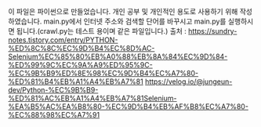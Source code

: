 이 파일은 파이썬으로 만들었습니다.
개인 공부 및 개인적인 용도로 사용하기 위해 작성하였습니다. 
main.py에서 인터넷 주소와 검색할 단어를 바꾸시고 main.py를 실행하시면 됩니다.(crawl.py는 테스트 용이며 같은 파일입니다.)
출처 : https://sundry-notes.tistory.com/entry/PYTHON-%ED%8C%8C%EC%9D%B4%EC%8D%AC-Selenium%EC%85%80%EB%A0%88%EB%8A%84%EC%9D%84-%ED%99%9C%EC%9A%A9%ED%95%9C-%EC%9B%B9%ED%8E%98%EC%9D%B4%EC%A7%80-%ED%81%B4%EB%A1%A4%EB%A7%81
https://velog.io/@jungeun-dev/Python-%EC%9B%B9-%ED%81%AC%EB%A1%A4%EB%A7%81Selenium-%EA%B5%AC%EA%B8%80-%EC%9D%B4%EB%AF%B8%EC%A7%80-%EC%88%98%EC%A7%91
